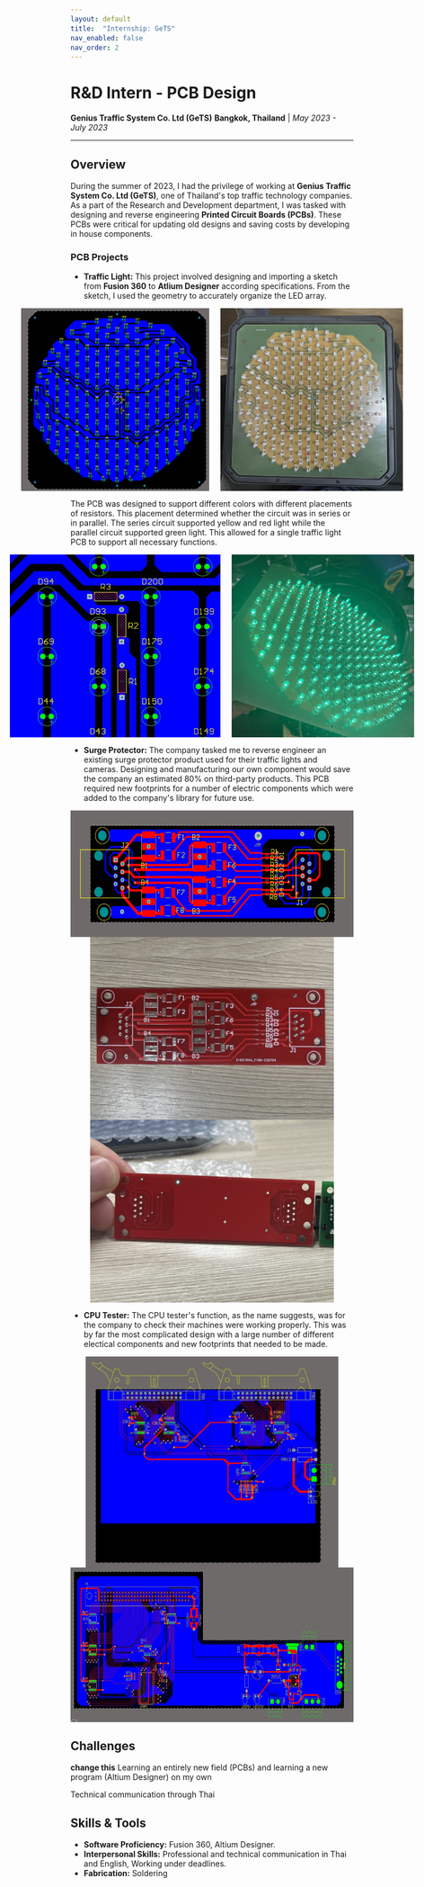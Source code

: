 ```yaml
---
layout: default
title:  "Internship: GeTS"
nav_enabled: false
nav_order: 2
---
```


# R&D Intern - PCB Design
**Genius Traffic System Co. Ltd (GeTS)**
**Bangkok, Thailand** | *May 2023 - July 2023*

---

## Overview
During the summer of 2023, I had the privilege of working at **Genius Traffic System Co. Ltd (GeTS)**, one of Thailand's top traffic technology companies. As a part of the Research and Development department, I was tasked with designing and reverse engineering **Printed Circuit Boards (PCBs)**. These PCBs were critical for updating old designs and saving costs by developing in house components. 

### PCB Projects
- **Traffic Light:** This project involved designing and importing a sketch from **Fusion 360** to **Atlium Designer** according specifications. From the sketch, I used the geometry to accurately organize the LED array.


<div style="display: flex; justify-content: center; gap: 20px;">
    <img src="assets/tlightAD.jpg" style="height: 325px; width: auto;">
    <img src="assets/tlHousing.jpg" style="height: 325px; width: auto;">
</div>

The PCB was designed to support different colors with different placements of resistors. This placement determined whether the circuit was in series or in parallel. The series circuit supported yellow and red light while the parallel circuit supported green light. This allowed for a single traffic light PCB to support all necessary functions.

<div style="display: flex; justify-content: center; gap: 20px;">
    <img src="assets/tlADresistor.jpg" style="height: 325px; width: auto;">
    <img src="assets/trafficLight.jpg" style="height: 325px; width: auto;">
</div>


- **Surge Protector:** The company tasked me to reverse engineer an existing surge protector product used for their traffic lights and cameras. Designing and manufacturing our own component would save the company an estimated 80% on third-party products. This PCB required new footprints for a number of electric components which were added to the company's library for future use.


<div style="display: flex; justify-content: center; gap: 20px;">
    <img src="assets/surgeProtectorAD.jpg" style="height: 225px; width: auto;">
</div>

<div style="display: flex; justify-content: center; gap: 20px;">
    <img src="assets/spFront.jpg" style="height: 325px; width: auto;">
</div>

<div style="display: flex; justify-content: center; gap: 20px;">
    <img src="assets/spBack.jpg" style="height: 325px; width: auto;">
</div>


- **CPU Tester:** The CPU tester's function, as the name suggests, was for the company to check their machines were working properly. This was by far the most complicated design with a large number of different electical components and new footprints that needed to be made. 

<div style="display: flex; justify-content: center; gap: 20px;">
    <img src="assets/CPUtest1.jpg" style="height: 375px; width: auto;">
</div>

<div style="display: flex; justify-content: center; gap: 20px;">
    <img src="assets/CPUtest2.jpg" style="height: 275px; width: auto;">
</div>

## Challenges
**change this** Learning an entirely new field (PCBs) and learning a new program (Altium Designer) on my own

Technical communication through Thai

## Skills & Tools
- **Software Proficiency:** Fusion 360, Altium Designer.
- **Interpersonal Skills:** Professional and technical communication in Thai and English, Working under deadlines.
- **Fabrication:** Soldering